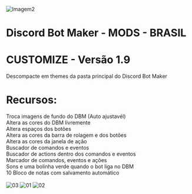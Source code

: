 ![Imagem2](https://user-images.githubusercontent.com/43226244/131952818-12cb8eb1-0337-40e0-a1c8-0cdb3ee3cebb.png)
# Discord Bot Maker - MODS - BRASIL

# CUSTOMIZE - Versão 1.9

Descompacte em themes da pasta principal do Discord Bot Maker
<br>
# Recursos:
Troca imagens de fundo do DBM (Auto ajustavél)<br>
Altera as cores do DBM livremente<br>
Altera espaços dos botões<br>
Altera as cores da barra de rolagem e dos botões<br>
Altera as cores da janela de ação<br>
Buscador de comandos e eventos<br>
Buscador de actions dentro dos comandos e eventos<br>
Marcador de comandos, eventos e ações<br>
Sons e uma bolinha verde quando o bot liga no DBM<br>
10 Bloco de notas com salvamento automático<br><br>
![03](https://user-images.githubusercontent.com/43226244/131953536-f8ad250c-00e0-45b0-aaa5-b5e6ac0a1b74.png)
![01](https://user-images.githubusercontent.com/43226244/131953547-61ee77d1-dc70-471c-858a-822dc912537b.png)
![02](https://user-images.githubusercontent.com/43226244/131953554-db099f07-3b77-4d39-9285-bc73a03adbe6.png)
